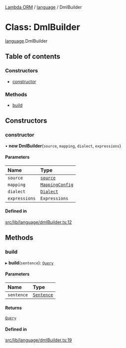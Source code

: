 [Lambda ORM](../README.md) / [language](../modules/language.md) / DmlBuilder

# Class: DmlBuilder

[language](../modules/language.md).DmlBuilder

## Table of contents

### Constructors

- [constructor](language.DmlBuilder.md#constructor)

### Methods

- [build](language.DmlBuilder.md#build)

## Constructors

### constructor

• **new DmlBuilder**(`source`, `mapping`, `dialect`, `expressions`)

#### Parameters

| Name | Type |
| :------ | :------ |
| `source` | [`source`](../interfaces/model.source.md) |
| `mapping` | [`MappingConfig`](manager.MappingConfig.md) |
| `dialect` | [`Dialect`](manager.Dialect.md) |
| `expressions` | `Expressions` |

#### Defined in

[src/lib/language/dmlBuilder.ts:12](https://github.com/FlavioLionelRita/lambdaorm/blob/15e828d/src/lib/language/dmlBuilder.ts#L12)

## Methods

### build

▸ **build**(`sentence`): [`Query`](model.Query.md)

#### Parameters

| Name | Type |
| :------ | :------ |
| `sentence` | [`Sentence`](model.Sentence.md) |

#### Returns

[`Query`](model.Query.md)

#### Defined in

[src/lib/language/dmlBuilder.ts:19](https://github.com/FlavioLionelRita/lambdaorm/blob/15e828d/src/lib/language/dmlBuilder.ts#L19)
